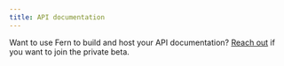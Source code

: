 ```yaml
---
title: API documentation
---
```


Want to use Fern to build and host your API documentation? [Reach out](mailto:hey@buildwithfern.com?subject=%5BPrivate%20Beta%5D%20I'm%20interested%20in%20API%20documentation) if you want to join the private beta.
